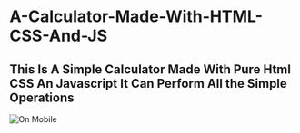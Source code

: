 # A-Calculator-Made-With-HTML-CSS-And-JS
## This Is A Simple Calculator Made With Pure Html CSS An Javascript It Can Perform  All the Simple Operations

![On Mobile]()
